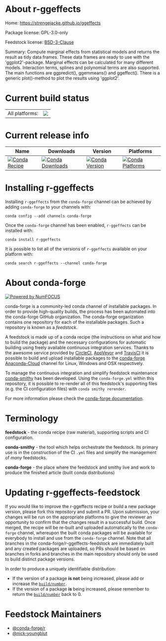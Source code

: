 About r-ggeffects
=================

Home: https://strengejacke.github.io/ggeffects

Package license: GPL-3.0-only

Feedstock license: [BSD-3-Clause](https://github.com/conda-forge/r-ggeffects-feedstock/blob/master/LICENSE.txt)

Summary: Compute marginal effects from statistical models and returns the  result as tidy data frames. These data frames are ready to use with the  'ggplot2'-package. Marginal effects can be calculated for many different  models. Interaction terms, splines and polynomial terms are also supported.  The main functions are ggpredict(), ggemmeans() and ggeffect(). There is a  generic plot()-method to plot the results using 'ggplot2'.

Current build status
====================


<table><tr><td>All platforms:</td>
    <td>
      <a href="https://dev.azure.com/conda-forge/feedstock-builds/_build/latest?definitionId=1181&branchName=master">
        <img src="https://dev.azure.com/conda-forge/feedstock-builds/_apis/build/status/r-ggeffects-feedstock?branchName=master">
      </a>
    </td>
  </tr>
</table>

Current release info
====================

| Name | Downloads | Version | Platforms |
| --- | --- | --- | --- |
| [![Conda Recipe](https://img.shields.io/badge/recipe-r--ggeffects-green.svg)](https://anaconda.org/conda-forge/r-ggeffects) | [![Conda Downloads](https://img.shields.io/conda/dn/conda-forge/r-ggeffects.svg)](https://anaconda.org/conda-forge/r-ggeffects) | [![Conda Version](https://img.shields.io/conda/vn/conda-forge/r-ggeffects.svg)](https://anaconda.org/conda-forge/r-ggeffects) | [![Conda Platforms](https://img.shields.io/conda/pn/conda-forge/r-ggeffects.svg)](https://anaconda.org/conda-forge/r-ggeffects) |

Installing r-ggeffects
======================

Installing `r-ggeffects` from the `conda-forge` channel can be achieved by adding `conda-forge` to your channels with:

```
conda config --add channels conda-forge
```

Once the `conda-forge` channel has been enabled, `r-ggeffects` can be installed with:

```
conda install r-ggeffects
```

It is possible to list all of the versions of `r-ggeffects` available on your platform with:

```
conda search r-ggeffects --channel conda-forge
```


About conda-forge
=================

[![Powered by NumFOCUS](https://img.shields.io/badge/powered%20by-NumFOCUS-orange.svg?style=flat&colorA=E1523D&colorB=007D8A)](http://numfocus.org)

conda-forge is a community-led conda channel of installable packages.
In order to provide high-quality builds, the process has been automated into the
conda-forge GitHub organization. The conda-forge organization contains one repository
for each of the installable packages. Such a repository is known as a *feedstock*.

A feedstock is made up of a conda recipe (the instructions on what and how to build
the package) and the necessary configurations for automatic building using freely
available continuous integration services. Thanks to the awesome service provided by
[CircleCI](https://circleci.com/), [AppVeyor](https://www.appveyor.com/)
and [TravisCI](https://travis-ci.com/) it is possible to build and upload installable
packages to the [conda-forge](https://anaconda.org/conda-forge)
[Anaconda-Cloud](https://anaconda.org/) channel for Linux, Windows and OSX respectively.

To manage the continuous integration and simplify feedstock maintenance
[conda-smithy](https://github.com/conda-forge/conda-smithy) has been developed.
Using the ``conda-forge.yml`` within this repository, it is possible to re-render all of
this feedstock's supporting files (e.g. the CI configuration files) with ``conda smithy rerender``.

For more information please check the [conda-forge documentation](https://conda-forge.org/docs/).

Terminology
===========

**feedstock** - the conda recipe (raw material), supporting scripts and CI configuration.

**conda-smithy** - the tool which helps orchestrate the feedstock.
                   Its primary use is in the construction of the CI ``.yml`` files
                   and simplify the management of *many* feedstocks.

**conda-forge** - the place where the feedstock and smithy live and work to
                  produce the finished article (built conda distributions)


Updating r-ggeffects-feedstock
==============================

If you would like to improve the r-ggeffects recipe or build a new
package version, please fork this repository and submit a PR. Upon submission,
your changes will be run on the appropriate platforms to give the reviewer an
opportunity to confirm that the changes result in a successful build. Once
merged, the recipe will be re-built and uploaded automatically to the
`conda-forge` channel, whereupon the built conda packages will be available for
everybody to install and use from the `conda-forge` channel.
Note that all branches in the conda-forge/r-ggeffects-feedstock are
immediately built and any created packages are uploaded, so PRs should be based
on branches in forks and branches in the main repository should only be used to
build distinct package versions.

In order to produce a uniquely identifiable distribution:
 * If the version of a package **is not** being increased, please add or increase
   the [``build/number``](https://docs.conda.io/projects/conda-build/en/latest/resources/define-metadata.html#build-number-and-string).
 * If the version of a package **is** being increased, please remember to return
   the [``build/number``](https://docs.conda.io/projects/conda-build/en/latest/resources/define-metadata.html#build-number-and-string)
   back to 0.

Feedstock Maintainers
=====================

* [@conda-forge/r](https://github.com/conda-forge/r/)
* [@nick-youngblut](https://github.com/nick-youngblut/)

